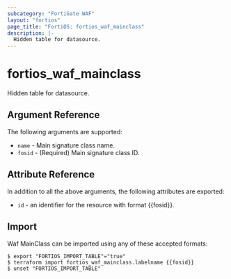 ```yaml
---
subcategory: "FortiGate WAF"
layout: "fortios"
page_title: "FortiOS: fortios_waf_mainclass"
description: |-
  Hidden table for datasource.
---
```


# fortios_waf_mainclass
Hidden table for datasource.

## Argument Reference

The following arguments are supported:

* `name` - Main signature class name.
* `fosid` - (Required) Main signature class ID.


## Attribute Reference

In addition to all the above arguments, the following attributes are exported:
* `id` - an identifier for the resource with format {{fosid}}.

## Import

Waf MainClass can be imported using any of these accepted formats:
```
$ export "FORTIOS_IMPORT_TABLE"="true"
$ terraform import fortios_waf_mainclass.labelname {{fosid}}
$ unset "FORTIOS_IMPORT_TABLE"
```

